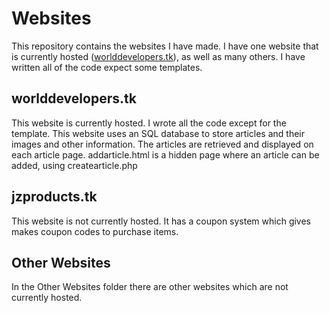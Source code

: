 # Websites
This repository contains the websites I have made. I have one website that is currently hosted (<a href="http://worlddevelopers.tk">worlddevelopers.tk</a>), as well as many others. I have written all of the code expect some templates.
## worlddevelopers.tk
This website is currently hosted. I wrote all the code except for the template. This website uses an SQL database to store articles and their images and other information. The articles are retrieved and displayed on each article page. addarticle.html is a hidden page where an article can be added, using createarticle.php 
## jzproducts.tk
This website is not currently hosted. It has a coupon system which gives makes coupon codes to purchase items.
## Other Websites
In the Other Websites folder there are other websites which are not currently hosted.